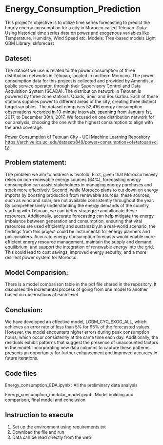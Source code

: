 # Energy_Consumption_Prediction

This project's objective is to utilize time series forecasting to predict the hourly energy consumption for a city in Morocco called Tétouan.
Data: Using historical time series data  on power and exogenous variables like Temperature, Humidity, Wind Speed etc. 
Models: Tree-based models Light GBM
Library: skforecast

## **Dateset:** 

The dataset we use is related to the power consumption of three distribution networks in Tétouan, located in northern Morocco. The power consumption data for this project is collected and provided by Amendis, a public service operator, through their Supervisory Control and Data Acquisition System (SCADA). The distribution network in Tétouan is powered by three zone stations: Quads, Smir, and Boussafou. Each of these stations supplies power to different areas of the city, creating three distinct target variables. The dataset comprises 52,416 energy consumption observations recorded in 10-minute intervals, spanning from January 1st, 2017, to December 30th, 2017. We focused on one distribution network for our analysis, choosing the one with the highest consumption to align with the area coverage.

Power Consumption of Tetouan City - UCI Machine Learning Repository 
https://archive.ics.uci.edu/dataset/849/power+consumption+of+tetouan+city


## **Problem statement:**

The problem we aim to address is twofold. First, given that Morocco heavily relies on non-renewable energy sources (64%), forecasting energy consumption can assist stakeholders in managing energy purchases and stock more effectively. Second, while Morocco plans to cut down on energy imports by boosting production from renewable sources, these sources, such as wind and solar, are not available consistently throughout the year. By comprehensively understanding the energy demands of the country, starting with Tétouan, we can better strategize and allocate these resources. Additionally, accurate forecasting can help mitigate the energy imbalance between generation and consumption, ensuring that vital resources are used efficiently and sustainably.In a real-world scenario, the findings from this project could be instrumental for energy planners and policymakers. Accurate energy consumption forecasts would enable more efficient energy resource management, maintain the supply and demand equilibrium, and support the integration of renewable energy into the grid. This could lead to cost savings, improved energy security, and a more resilient power system for Morocco.

## **Model Comparision:**
There is a model comparison table in the pdf file shared in the repository. It discusses the incremental process of going from one model to another based on observations at each level

## **Conclusion:**
We have developed an effective model, LGBM_CYC_EXOG_ALL, which achieves an error rate of less than 5% for 95% of the forecasted values. However, the model encounters higher errors during peak consumption hours, which occur consistently at the same time each day. Additionally, the residuals exhibit patterns that suggest the presence of unaccounted factors in the model. Incorporating new data columns to capture these patterns presents an opportunity for further enhancement and improved accuracy in future iterations.

## **Code files**

Energy_consumption_EDA.ipynb : All the preliminary data analysis 

Energy_consumption_modular_model.ipynb: Model building and comparison, final model and conclusion

## **Instruction to execute**

1. Set up the environment using requirements.txt 
2. Download the file and run
3. Data can be read directly from the web



